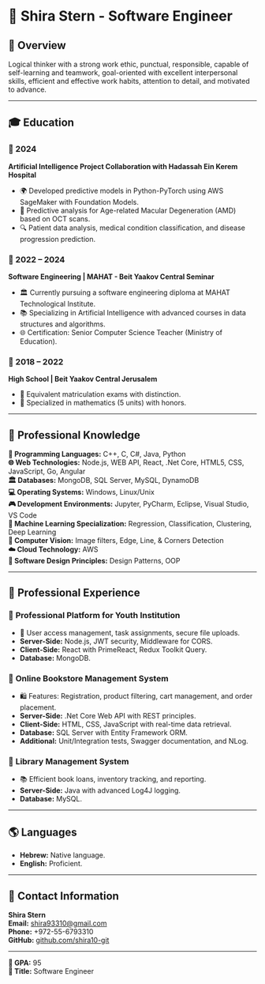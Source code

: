 # 🔗 Shira Stern - Software Engineer

## 🎨 Overview
Logical thinker with a strong work ethic, punctual, responsible, capable of self-learning and teamwork, goal-oriented with excellent interpersonal skills, efficient and effective work habits, attention to detail, and motivated to advance.

---

## 🎓 Education

### 🔹 2024
**Artificial Intelligence Project Collaboration with Hadassah Ein Kerem Hospital**
- 🌍 Developed predictive models in Python-PyTorch using AWS SageMaker with Foundation Models.
- 🌮 Predictive analysis for Age-related Macular Degeneration (AMD) based on OCT scans.
- 🔍 Patient data analysis, medical condition classification, and disease progression prediction.

### 🔹 2022 – 2024
**Software Engineering | MAHAT - Beit Yaakov Central Seminar**
- 🏛️ Currently pursuing a software engineering diploma at MAHAT Technological Institute.
- 📚 Specializing in Artificial Intelligence with advanced courses in data structures and algorithms.
- 🌐 Certification: Senior Computer Science Teacher (Ministry of Education).

### 🔹 2018 – 2022
**High School | Beit Yaakov Central Jerusalem**
- 🌿 Equivalent matriculation exams with distinction.
- 🔢 Specialized in mathematics (5 units) with honors.

---

## 🔧 Professional Knowledge

**🔄 Programming Languages:** C++, C, C#, Java, Python  
**🌐 Web Technologies:** Node.js, WEB API, React, .Net Core, HTML5, CSS, JavaScript, Go, Angular  
**🏛️ Databases:** MongoDB, SQL Server, MySQL, DynamoDB  
**💻 Operating Systems:** Windows, Linux/Unix  
**🎮 Development Environments:** Jupyter, PyCharm, Eclipse, Visual Studio, VS Code  
**🍎 Machine Learning Specialization:** Regression, Classification, Clustering, Deep Learning  
**🔎 Computer Vision:** Image filters, Edge, Line, & Corners Detection  
**☁️ Cloud Technology:** AWS  
**📘 Software Design Principles:** Design Patterns, OOP  

---

## 🚀 Professional Experience

### 🔹 **Professional Platform for Youth Institution**
- 🔑 User access management, task assignments, secure file uploads.
- **Server-Side:** Node.js, JWT security, Middleware for CORS.
- **Client-Side:** React with PrimeReact, Redux Toolkit Query.
- **Database:** MongoDB.

### 🔹 **Online Bookstore Management System**
- 🛍️ Features: Registration, product filtering, cart management, and order placement.
- **Server-Side:** .Net Core Web API with REST principles.
- **Client-Side:** HTML, CSS, JavaScript with real-time data retrieval.
- **Database:** SQL Server with Entity Framework ORM.
- **Additional:** Unit/Integration tests, Swagger documentation, and NLog.

### 🔹 **Library Management System**
- 📚 Efficient book loans, inventory tracking, and reporting.
- **Server-Side:** Java with advanced Log4J logging.
- **Database:** MySQL.

---


## 🌎 Languages
- **Hebrew:** Native language.  
- **English:** Proficient.

---

## 📢 Contact Information

**Shira Stern**  
**Email:** [shira93310@gmail.com](mailto:shira93310@gmail.com)  
**Phone:** +972-55-6793310  
**GitHub:** [github.com/shira10-git](https://github.com/shira10-git)  

---

**🌟 GPA:** 95  
**💪 Title:** Software Engineer

